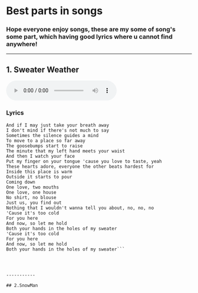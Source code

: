 # Best parts in songs

### Hope everyone enjoy songs, these are my some of song's some part, which having good lyrics where u cannot find anywhere!
----------------
## 1. Sweater Weather
 <audio controls>
        <source src="assets/sww.mp3" type="audio/mp3">
        Your browser does not support the audio tag.
    </audio>

### Lyrics

  ```... holes of my sweater
  And if I may just take your breath away
  I don't mind if there's not much to say
  Sometimes the silence guides a mind
  To move to a place so far away
  The goosebumps start to raise
  The minute that my left hand meets your waist
  And then I watch your face
  Put my finger on your tongue 'cause you love to taste, yeah
  These hearts adore, everyone the other beats hardest for
  Inside this place is warm
  Outside it starts to pour
  Coming down	
  One love, two mouths
  One love, one house
  No shirt, no blouse
  Just us, you find out
  Nothing that I wouldn't wanna tell you about, no, no, no	
  'Cause it's too cold
  For you here
  And now, so let me hold
  Both your hands in the holes of my sweater
  'Cause it's too cold
  For you here
  And now, so let me hold
  Both your hands in the holes of my sweater```




-----------

## 2.SnowMan
